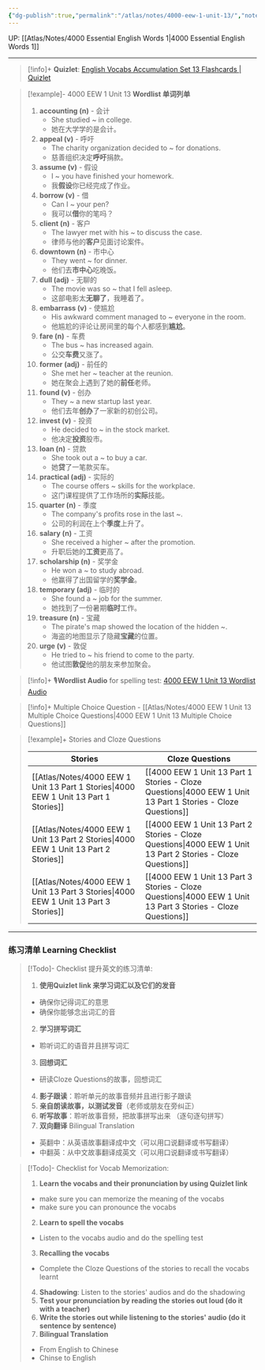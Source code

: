 ```yaml
---
{"dg-publish":true,"permalink":"/atlas/notes/4000-eew-1-unit-13/","noteIcon":""}
---
```


UP: [[Atlas/Notes/4000 Essential English Words 1\|4000 Essential English Words 1]]

---
> [!info]+ **Quizlet**: [English Vocabs Accumulation Set 13 Flashcards | Quizlet](https://quizlet.com/my/930195429/english-vocabs-accumulation-set-13-flash-cards/?i=1vbzw5&x=1qqt)

> [!example]- 4000 EEW 1 Unit 13 **Wordlist 单词列单**
> 1. **accounting (n)** - 会计
>     - She studied ~ in college.
>     - 她在大学学的是会计。
> 2. **appeal (v)** - 呼吁
>     - The charity organization decided to ~ for donations.
>     - 慈善组织决定**呼吁**捐款。
> 3. **assume (v)** - 假设
>     -  I ~ you have finished your homework.
>     - 我**假设**你已经完成了作业。
> 4. **borrow (v)** - 借
>     - Can I ~ your pen?
>     - 我可以**借**你的笔吗？
> 5. **client (n)** - 客户
>     - The lawyer met with his ~ to discuss the case.
>     - 律师与他的**客户**见面讨论案件。
> 6. **downtown (n)** - 市中心
>     - They went ~ for dinner.
>     - 他们去**市中心**吃晚饭。
> 7. **dull (adj)** - 无聊的
>     - The movie was so ~ that I fell asleep.
>     - 这部电影太**无聊了**，我睡着了。
> 8. **embarrass (v)** - 使尴尬
>     - His awkward comment managed to ~ everyone in the room.
>     - 他尴尬的评论让房间里的每个人都感到**尴尬**。
> 9. **fare (n)** - 车费
>     - The bus ~ has increased again.
>     - 公交**车费**又涨了。
> 10. **former (adj)** - 前任的
>     - She met her ~ teacher at the reunion.
>     - 她在聚会上遇到了她的**前任**老师。
> 11. **found (v)** - 创办
>     - They ~ a new startup last year.
>     - 他们去年**创办**了一家新的初创公司。
> 12. **invest (v)** - 投资
>     - He decided to ~ in the stock market.
>     - 他决定**投资**股市。
> 13. **loan (n)** - 贷款
>     - She took out a ~ to buy a car.
>     - 她**贷**了一笔款买车。
> 14. **practical (adj)** - 实际的
>     - The course offers ~ skills for the workplace.
>     - 这门课程提供了工作场所的**实际**技能。
> 15. **quarter (n)** - 季度
>     - The company's profits rose in the last ~.
>     - 公司的利润在上个**季度**上升了。
> 16. **salary (n)** - 工资
>     - She received a higher ~ after the promotion.
>     - 升职后她的**工资**更高了。
> 17. **scholarship (n)** - 奖学金
>     - He won a ~ to study abroad.
>     - 他赢得了出国留学的**奖学金**。
> 18. **temporary (adj)** - 临时的
>     - She found a ~ job for the summer.
>     - 她找到了一份暑期**临时**工作。
> 19. **treasure (n)** - 宝藏
>     - The pirate's map showed the location of the hidden ~.
>     - 海盗的地图显示了隐藏**宝藏**的位置。
> 20. **urge (v)** - 敦促
>     - He tried to ~ his friend to come to the party.
>     - 他试图**敦促**他的朋友来参加聚会。

> [!info]+ 🎙️**Wordlist Audio** for spelling test: [4000 EEW 1 Unit 13 Wordlist Audio](https://drive.google.com/file/d/10ii6sL0ktYOBCZcsZ4G2ImoCaAraYjZa/view?usp=drive_link) 

> [!info]+  Multiple Choice Question - [[Atlas/Notes/4000 EEW 1 Unit 13 Multiple Choice Questions\|4000 EEW 1 Unit 13 Multiple Choice Questions]]

> [!example]+ Stories and Cloze Questions
>
> | Stories                               | Cloze Questions                                         |
> | ------------------------------------- | ------------------------------------------------------- |
> | [[Atlas/Notes/4000 EEW 1 Unit 13 Part 1 Stories\|4000 EEW 1 Unit 13 Part 1 Stories]] | [[4000 EEW 1 Unit 13 Part 1 Stories - Cloze Questions\|4000 EEW 1 Unit 13 Part 1 Stories - Cloze Questions]] |
> | [[Atlas/Notes/4000 EEW 1 Unit 13 Part 2 Stories\|4000 EEW 1 Unit 13 Part 2 Stories]] | [[4000 EEW 1 Unit 13 Part 2 Stories - Cloze Questions\|4000 EEW 1 Unit 13 Part 2 Stories - Cloze Questions]] |
> | [[Atlas/Notes/4000 EEW 1 Unit 13 Part 3 Stories\|4000 EEW 1 Unit 13 Part 3 Stories]] | [[4000 EEW 1 Unit 13 Part 3 Stories - Cloze Questions\|4000 EEW 1 Unit 13 Part 3 Stories - Cloze Questions]] |

---
### 练习清单 Learning Checklist

> [!Todo]- Checklist 提升英文的练习清单:
> 1. **使用Quizlet link 来学习词汇以及它们的发音** 
>	- 确保你记得词汇的意思 
>	- 确保你能够念出词汇的音 
> 2. **学习拼写词汇** 
>	- 聆听词汇的语音并且拼写词汇 
> 3. **回想词汇**
>	- 研读Cloze Questions的故事，回想词汇 
> 4. **影子跟读**：聆听单元的故事音频并且进行影子跟读 
> 5. **亲自朗读故事，以测试发音**（老师或朋友在旁纠正）
> 6. **听写故事**：聆听故事音频，把故事拼写出来 （逐句逐句拼写）
> 7. **双向翻译** Bilingual Translation 
>	- 英翻中：从英语故事翻译成中文（可以用口说翻译或书写翻译）
>	- 中翻英：从中文故事翻译成英文（可以用口说翻译或书写翻译）

> [!Todo]- Checklist for Vocab Memorization:
> 
> 1. **Learn the vocabs and their pronunciation by using Quizlet link**
>	- make sure you can memorize the meaning of the vocabs
>	- make sure you can pronounce the vocabs
> 2. **Learn to spell the vocabs**
>	- Listen to the vocabs audio and do the spelling test
> 3. **Recalling the vocabs**
>	- Complete the Cloze Questions of the stories to recall the vocabs learnt
> 4. **Shadowing**: Listen to the stories' audios and do the shadowing
> 5. **Test your pronunciation by reading the stories out loud (do it with a teacher)**
> 6. **Write the stories out while listening to the stories' audio (do it sentence by sentence)**
> 7. **Bilingual Translation** 
> 	- From English to Chinese
> 	- Chinse to English











